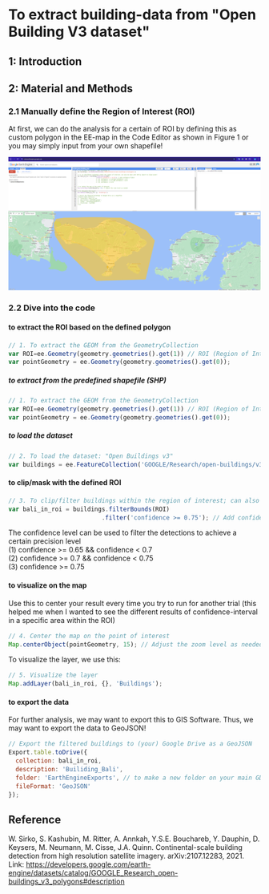# To extract building-data from "Open Building V3 dataset"

## 1: Introduction

## 2: Material and Methods
### 2.1 Manually define the Region of Interest (ROI)
At first, we can do the analysis for a certain of ROI by defining this as custom polygon in the EE-map in the Code Editor as shown in Figure 1 or you may simply input from your own shapefile!

![Figure 1: Custom Polygon in EE-map](extract-building-shape_01.png)
### 2.2 Dive into the code
#### to extract the ROI based on the defined polygon
```javascript
// 1. To extract the GEOM from the GeometryCollection
var ROI=ee.Geometry(geometry.geometries().get(1)) // ROI (Region of Interest)
var pointGeometry = ee.Geometry(geometry.geometries().get(0));
```
##### to extract from the predefined shapefile (SHP)
```javascript
// 1. To extract the GEOM from the GeometryCollection
var ROI=ee.Geometry(geometry.geometries().get(1)) // ROI (Region of Interest)
var pointGeometry = ee.Geometry(geometry.geometries().get(0));
```

##### to load the dataset 
```javascript
// 2. To load the dataset: "Open Buildings v3"
var buildings = ee.FeatureCollection('GOOGLE/Research/open-buildings/v3/polygons');
```
#### to clip/mask with the defined ROI
```javascript
// 3. To clip/filter buildings within the region of interest; can also be done with SHP by import to cloud asset!
var bali_in_roi = buildings.filterBounds(ROI)
                          .filter('confidence >= 0.75'); // Add confidence for further filtering if needed
```
The confidence level can be used to filter the detections to achieve a certain precision level  
(1) confidence >= 0.65 && confidence < 0.7  
(2) confidence >= 0.7 && confidence < 0.75  
(3) confidence >= 0.75  

#### to visualize on the map
Use this to center your result every time you try to run for another trial (this helped me when I wanted to see the different results of confidence-interval in a specific area within the ROI) 
```javascript
// 4. Center the map on the point of interest
Map.centerObject(pointGeometry, 15); // Adjust the zoom level as needed
```
To visualize the layer, we use this:
```javascript
// 5. Visualize the layer
Map.addLayer(bali_in_roi, {}, 'Buildings');
```
#### to export the data
For further analysis, we may want to export this to GIS Software. Thus, we may want to export the data to GeoJSON!
```javascript
// Export the filtered buildings to (your) Google Drive as a GeoJSON
Export.table.toDrive({
  collection: bali_in_roi,
  description: 'Builiding_Bali',
  folder: 'EarthEngineExports', // to make a new folder on your main GDrive!
  fileFormat: 'GeoJSON'
});
```

## Reference
W. Sirko, S. Kashubin, M. Ritter, A. Annkah, Y.S.E. Bouchareb, Y. Dauphin, D. Keysers, M. Neumann, M. Cisse, J.A. Quinn. Continental-scale building detection from high resolution satellite imagery. arXiv:2107.12283, 2021.  
Link: https://developers.google.com/earth-engine/datasets/catalog/GOOGLE_Research_open-buildings_v3_polygons#description